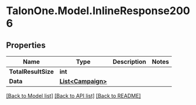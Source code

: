 # TalonOne.Model.InlineResponse2006
## Properties

Name | Type | Description | Notes
------------ | ------------- | ------------- | -------------
**TotalResultSize** | **int** |  | 
**Data** | [**List&lt;Campaign&gt;**](Campaign.md) |  | 

[[Back to Model list]](../README.md#documentation-for-models) [[Back to API list]](../README.md#documentation-for-api-endpoints) [[Back to README]](../README.md)

